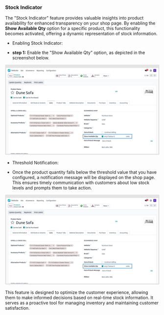
### Stock Indicator



The "Stock Indicator" feature provides valuable insights into product availability for enhanced transparency on your shop page. By enabling the **Show Available Qty** option for a specific product, this functionality becomes activated, offering a dynamic representation of stock information.


* Enabling Stock Indicator:

* **step 1:** Enable the "Show Available Qty" option, as depicted in the screenshot below.


![](./images/sib1.png)

* Threshold Notification:

* Once the product quantity falls below the threshold value that you have configured, a notification message will be displayed on the shop page. This ensures timely communication with customers about low stock levels and prompts them to take action.

![](./images/sib1.png)

This feature is designed to optimize the customer experience, allowing them to make informed decisions based on real-time stock information. It serves as a proactive tool for managing inventory and maintaining customer satisfaction.



